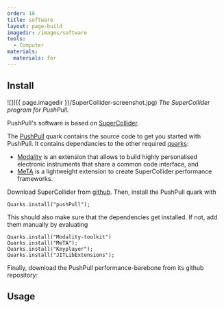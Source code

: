 ```yaml
---
order: 10
title: software
layout: page-build
imagedir: /images/software
tools:
  - Computer
materials:
  materials: for 
---
```




## Install

![]({{ page.imagedir }}/SuperCollider-screenshot.jpg)
*The SuperCollider program for PushPull.*

PushPull's software is based on [SuperCollider](http://supercollider.github.io).

The [PushPull](https://github.com/3DMIN/pushPull) quark contains the source code to get you started with PushPull. It contains dependancies to the other required [quarks](https://github.com/supercollider-quarks/quarks):

+ [Modality](http://modalityteam.github.io) is an extension that allows to build highly personalised electronic instruments that share a common code interface, and 
+ [MeTA](https://github.com/3DMIN/MeTA) is a lightweight extension to create SuperCollider performance frameworks.


Download SuperCollider from [github](http://supercollider.github.io). Then, install the PushPull quark with 


```
Quarks.install("pushPull");
```


This should also make sure that the dependencies get installed. If not, add them manually by evaluating


```
Quarks.install("Modality-toolkit")
Quarks.install("MeTA");
Quarks.install("Keyplayer");
Quarks.install("JITLibExtensions");
```


Finally, download the PushPull performance-barebone from its github repository:



## Usage

